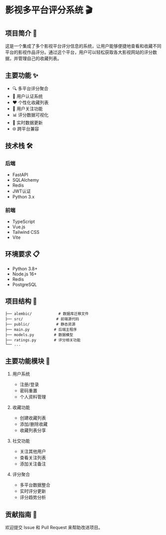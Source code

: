 # 影视多平台评分系统 🎬

## 项目简介 📝

这是一个集成了多个影视平台评分信息的系统，让用户能够便捷地查看和收藏不同平台的影视作品评分。通过这个平台，用户可以轻松获取各大影视网站的评分数据，并管理自己的收藏列表。

## 主要功能 ✨

- 🔍 多平台评分聚合
- 👤 用户认证系统
- ❤️ 个性化收藏列表
- 🤝 用户关注功能
- 📊 评分数据可视化
- 🔄 实时数据更新
- 🌐 跨平台兼容

## 技术栈 🛠️

### 后端
- FastAPI
- SQLAlchemy
- Redis
- JWT认证
- Python 3.x

### 前端
- TypeScript
- Vue.js
- Tailwind CSS
- Vite

## 环境要求 📋

- Python 3.8+
- Node.js 16+
- Redis
- PostgreSQL

## 项目结构 📁

```
├── alembic/            # 数据库迁移文件
├── src/               # 前端源代码
├── public/            # 静态资源
├── main.py           # 后端主程序
├── models.py         # 数据模型
├── ratings.py        # 评分相关功能
└── ...
```

## 主要功能模块 🔧

1. 用户系统
   - 注册/登录
   - 密码重置
   - 个人资料管理

2. 收藏功能
   - 创建收藏列表
   - 添加/删除收藏
   - 收藏列表分享

3. 社交功能
   - 关注其他用户
   - 查看关注列表
   - 添加关注备注

4. 评分聚合
   - 多平台数据整合
   - 实时评分更新
   - 评分趋势分析

## 贡献指南 🤝

欢迎提交 Issue 和 Pull Request 来帮助改进项目。
